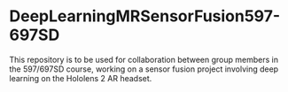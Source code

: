 # DeepLearningMRSensorFusion597-697SD
This repository is to be used for collaboration between group members in the 597/697SD course, working on a sensor fusion project involving deep learning on the Hololens 2 AR headset.
